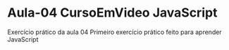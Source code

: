 # Aula-04 CursoEmVideo JavaScript
 Exercício prático da aula 04
 Primeiro exercício prático feito para aprender JavaScript
